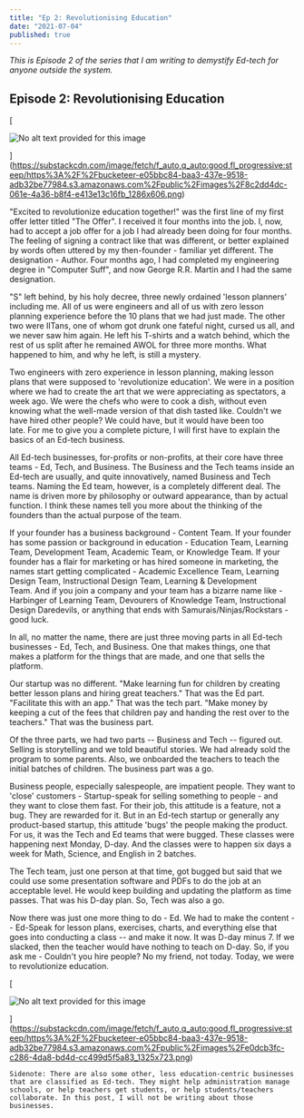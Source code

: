 ```yaml
---
title: "Ep 2: Revolutionising Education"
date: "2021-07-04"
published: true
---
```

_This is Episode 2 of the series that I am writing to demystify Ed-tech for anyone outside the system._

Episode 2: Revolutionising Education
------------------------------------

[

![No alt text provided for this image](https://bucketeer-e05bbc84-baa3-437e-9518-adb32be77984.s3.amazonaws.com/public/images/8c2dd4dc-061e-4a36-b8f4-e413e13c16fb_1286x606.png)



](https://substackcdn.com/image/fetch/f_auto,q_auto:good,fl_progressive:steep/https%3A%2F%2Fbucketeer-e05bbc84-baa3-437e-9518-adb32be77984.s3.amazonaws.com%2Fpublic%2Fimages%2F8c2dd4dc-061e-4a36-b8f4-e413e13c16fb_1286x606.png)

"Excited to revolutionize education together!" was the first line of my first offer letter titled "The Offer". I received it four months into the job. I, now, had to accept a job offer for a job I had already been doing for four months. The feeling of signing a contract like that was different, or better explained by words often uttered by my then-founder - familiar yet different. The designation - Author. Four months ago, I had completed my engineering degree in "Computer Suff", and now George R.R. Martin and I had the same designation. 

"S" left behind, by his holy decree, three newly ordained 'lesson planners' including me. All of us were engineers and all of us with zero lesson planning experience before the 10 plans that we had just made. The other two were IITans, one of whom got drunk one fateful night, cursed us all, and we never saw him again. He left his T-shirts and a watch behind, which the rest of us split after he remained AWOL for three more months. What happened to him, and why he left, is still a mystery. 

Two engineers with zero experience in lesson planning, making lesson plans that were supposed to 'revolutionize education'. We were in a position where we had to create the art that we were appreciating as spectators, a week ago. We were the chefs who were to cook a dish, without even knowing what the well-made version of that dish tasted like. Couldn't we have hired other people? We could have, but it would have been too late. For me to give you a complete picture, I will first have to explain the basics of an Ed-tech business. 

All Ed-tech businesses, for-profits or non-profits, at their core have three teams - Ed, Tech, and Business. The Business and the Tech teams inside an Ed-tech are usually, and quite innovatively, named Business and Tech teams. Naming the Ed team, however, is a completely different deal. The name is driven more by philosophy or outward appearance, than by actual function. I think these names tell you more about the thinking of the founders than the actual purpose of the team. 

If your founder has a business background - Content Team. If your founder has some passion or background in education - Education Team, Learning Team, Development Team, Academic Team, or Knowledge Team. If your founder has a flair for marketing or has hired someone in marketing, the names start getting complicated - Academic Excellence Team, Learning Design Team, Instructional Design Team, Learning & Development Team. And if you join a company and your team has a bizarre name like - Harbinger of Learning Team, Devourers of Knowledge Team, Instructional Design Daredevils, or anything that ends with Samurais/Ninjas/Rockstars - good luck.

In all, no matter the name, there are just three moving parts in all Ed-tech businesses - Ed, Tech, and Business. One that makes things, one that makes a platform for the things that are made, and one that sells the platform. 

Our startup was no different. "Make learning fun for children by creating better lesson plans and hiring great teachers." That was the Ed part. "Facilitate this with an app." That was the tech part. "Make money by keeping a cut of the fees that children pay and handing the rest over to the teachers." That was the business part. 

Of the three parts, we had two parts -- Business and Tech -- figured out. Selling is storytelling and we told beautiful stories. We had already sold the program to some parents. Also, we onboarded the teachers to teach the initial batches of children. The business part was a go. 

Business people, especially salespeople, are impatient people. They want to 'close' customers - Startup-speak for selling something to people - and they want to close them fast. For their job, this attitude is a feature, not a bug. They are rewarded for it. But in an Ed-tech startup or generally any product-based startup, this attitude 'bugs' the people making the product. For us, it was the Tech and Ed teams that were bugged. These classes were happening next Monday, D-day. And the classes were to happen six days a week for Math, Science, and English in 2 batches. 

The Tech team, just one person at that time, got bugged but said that we could use some presentation software and PDFs to do the job at an acceptable level. He would keep building and updating the platform as time passes. That was his D-day plan. So, Tech was also a go. 

Now there was just one more thing to do - Ed. We had to make the content -- Ed-Speak for lesson plans, exercises, charts, and everything else that goes into conducting a class -- and make it now. It was D-day minus 7. If we slacked, then the teacher would have nothing to teach on D-day. So, if you ask me - Couldn't you hire people? No my friend, not today. Today, we were to revolutionize education. 

[

![No alt text provided for this image](https://bucketeer-e05bbc84-baa3-437e-9518-adb32be77984.s3.amazonaws.com/public/images/e0dcb3fc-c286-4da8-bd4d-cc499d5f5a83_1325x723.png)



](https://substackcdn.com/image/fetch/f_auto,q_auto:good,fl_progressive:steep/https%3A%2F%2Fbucketeer-e05bbc84-baa3-437e-9518-adb32be77984.s3.amazonaws.com%2Fpublic%2Fimages%2Fe0dcb3fc-c286-4da8-bd4d-cc499d5f5a83_1325x723.png)

```
Sidenote: There are also some other, less education-centric businesses that are classified as Ed-tech. They might help administration manage schools, or help teachers get students, or help students/teachers collaborate. In this post, I will not be writing about those businesses.
```